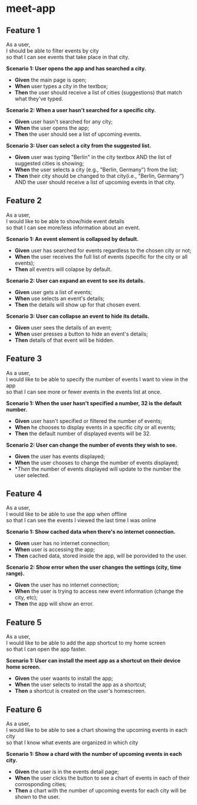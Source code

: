 # meet-app

## Feature 1

As a user,
<br>
I should be able to filter events by city
<br>
so that I can see events that take place in that city.

**Scenario 1: User opens the app and has searched a city.**
- **Given** the main page is open;
- **When** user types a city in the textbox;
- **Then** the user should receive a list of cities (suggestions) that match what they've typed.

**Scenario 2: When a user hasn't searched for a specific city.**
- **Given** user hasn't searched for any city;
- **When** the user opens the app;
- **Then** the user should see a list of upcoming events.

**Scenario 3: User can select a city from the suggested list.**
- **Given** user was typing "Berlin" in the city textbox AND the list of suggested cities is showing;
- **When** the user selects a city (e.g., "Berlin, Germany") from the list;
- **Then** their city should be changed to that city(i.e., "Berlin, Germany") AND the user should receive a list of upcoming events in that city.

## Feature 2

As a user, 
<br>
I would like to be able to show/hide event details 
<br>
so that I can see more/less information about an event.

**Scenario 1: An event element is collapsed by default.**
- **Given** user has searched for events regardless to the chosen city or not;
- **When** the user receives the full list of events (specific for the city or all events);
- **Then** all eventrs will colapse by default.

**Scenario 2: User can expand an event to see its details.**
- **Given** user gets a list of events;
- **When** use selects an event's details;
- **Then** the details will show up for that chosen event.

**Scenario 3: User can collapse an event to hide its details.**
- **Given** user sees the details of an event;
- **When** user presses a button to hide an event's details;
- **Then** details of that event will be hidden.

## Feature 3

As a user, 
<br>
I would like to be able to specify the number of events I want to view in the app 
<br>
so that I can see more or fewer events in the events list at once.


**Scenario 1: When the user hasn't specified a number, 32 is the default number.**
- **Given** user hasn't specified or filtered the number of events;
- **When** he chooses to display events in a specific city or all events;
- **Then** the default number of displayed events will be 32.

**Scenario 2: User can change the number of events they wish to see.**
- **Given** the user has events displayed;
- **When** the user chooses to change the number of events displayed;
- **Then* the number of events displayed will update to the number the user selected.

## Feature 4

As a user, 
<br>
I would like to be able to use the app when offline 
<br>
so that I can see the events I viewed the last time I was online

**Scenario 1: Show cached data when there's no internet connection.**
- **Given** user has no internet connection;
- **When** user is accessing the app;
- **Then** cached data, stored inside the app, will be porovided to the user.

**Scenario 2: Show error when the user changes the settings (city, time range).**
- **Given** the user has no internet connection;
- **When** the user is trying to access new event information (change the city, etc);
- **Then** the app will show an error.

## Feature 5

As a user, 
<br>
I would like to be able to add the app shortcut to my home screen 
<br>
so that I can open the app faster.

**Scenario 1: User can install the meet app as a shortcut on their device home screen.**
- **Given** the user waants to install the app;
- **When** the user selects to install the app as a shortcut;
- **Then** a shortcut is created on the user's homescreen.

## Feature 6

As a user, 
<br>
I would like to be able to see a chart showing the upcoming events in each city 
<br>
so that I know what events are organized in which city

**Scenario 1: Show a chard with the number of upcoming events in each city.**
- **Given** the user is in the events detail page;
- **When** the user clicks the button to see a chart of events in each of their corrosponding cities;
- **Then** a chart with the number of upcoming events for each city will be shown to the user.

